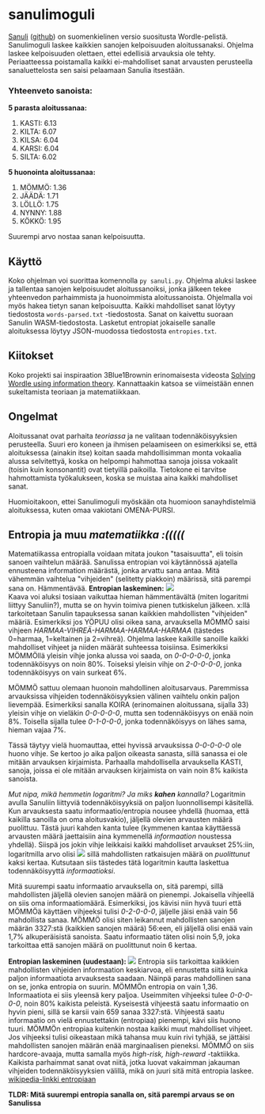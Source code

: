# sanulimoguli
[Sanuli](https://sanuli.fi) ([github](https://github.com/Cadiac/sanuli)) on suomenkielinen versio suositusta Wordle-pelistä. Sanulimoguli laskee  kaikkien sanojen kelpoisuuden aloitussanaksi. Ohjelma laskee kelpoisuuden olettaen, ettei edellisiä arvauksia ole tehty. Periaatteessa poistamalla kaikki ei-mahdolliset sanat arvausten perusteella sanaluettelosta sen saisi pelaamaan Sanulia itsestään.

### Yhteenveto sanoista:

**5 parasta aloitussanaa:**
1. KASTI: 6.13
2. KILTA: 6.07
3. KILSA: 6.04
4. KARSI: 6.04
5. SILTA: 6.02

**5 huonointa aloitussanaa:**
1. MÖMMÖ: 1.36
2. JÄÄDÄ: 1.71
3. LÖLLÖ: 1.75
4. NYNNY: 1.88
5. KÖKKÖ: 1.95

Suurempi arvo nostaa sanan kelpoisuutta.
## Käyttö
Koko ohjelman voi suorittaa komennolla ``py sanuli.py``. Ohjelma aluksi laskee ja tallentaa sanojen kelpoisuudet aloitussanoiksi, jonka jälkeen tekee yhteenvedon parhaimmista ja huonoimmista aloitussanoista. Ohjelmalla voi myös hakea tietyn sanan kelpoisuutta.
Kaikki mahdolliset sanat löytyy tiedostosta ``words-parsed.txt`` -tiedostosta. Sanat on kaivettu suoraan Sanulin WASM-tiedostosta. Lasketut entropiat jokaiselle sanalle aloituksessa löytyy JSON-muodossa tiedostosta ``entropies.txt``.
## Kiitokset
Koko projekti sai inspiraation 3Blue1Brownin erinomaisesta videosta [Solving Wordle using information theory](https://youtu.be/v68zYyaEmEA). Kannattaakin katsoa se viimeistään ennen sukeltamista teoriaan ja matematiikkaan.
## Ongelmat
Aloitussanat ovat parhaita *teoriassa* ja ne valitaan todennäköisyyksien perusteella. Suuri ero koneen ja ihmisen pelaamiseen on esimerkiksi se, että aloituksessa (ainakin itse) koitan saada mahdollisimman monta vokaalia alussa selvitettyä, koska on helpompi hahmottaa sanoja joissa vokaalit (toisin kuin konsonantit) ovat tietyillä paikoilla. Tietokone ei tarvitse hahmottamista työkalukseen, koska se muistaa aina kaikki mahdolliset sanat.

Huomioitakoon, ettei Sanulimoguli myöskään ota huomioon sanayhdistelmiä aloituksessa, kuten omaa vakiotani OMENA-PURSI.
## Entropia ja muu *matematiikka :(((((*
Matematiikassa entropialla voidaan mitata joukon "tasaisuutta", eli toisin sanoen vaihtelun määrää. Sanulissa entropian voi käytännössä ajatella ennusteena information määrästä, jonka arvattu sana antaa. Mitä vähemmän vaihtelua "vihjeiden" (selitetty piakkoin) määrissä, sitä parempi sana on. Hämmentävää.
**Entropian laskeminen:**
<img src="https://latex.codecogs.com/gif.latex?\inline&space;\bg{white}E[I]=\sum_{x\in I}^{ }p\left(x\right)\cdot\log_2\left(\frac{1}{p\left(x\right)}\right)\textup{jossa }p(x)\textup{ tarkoittaa \textit{x}:n todenn}\ddot{a}k\ddot{o}\textup{isyytt}\ddot{a}\textup{ ja \textit{I} sis}\ddot{a}\textup{lt}\ddot{a}\ddot{a}\textup{ kaikki \textit{x}:t eli vihjeiden m}\ddot{a}\ddot{a}\textup{r}\ddot{a}\textup{t}">
<br>
Kaava voi aluksi tosiaan vaikuttaa hieman hämmentävältä (miten logaritmi liittyy Sanuliin?), mutta se on hyvin toimiva pienen tutkiskelun jälkeen. x:llä tarkoitetaan Sanulin tapauksessa sanan kaikkien mahdollisten "vihjeiden" määriä. Esimerkiksi jos YÖPUU olisi oikea sana, arvauksella MÖMMÖ saisi vihjeen *HARMAA-VIHREÄ-HARMAA-HARMAA-HARMAA* (tästedes 0=harmaa, 1=keltainen ja 2=vihreä). Ohjelma laskee kaikille sanoille kaikki mahdolliset vihjeet ja niiden määrät suhteessa toisiinsa. Esimerkiksi MÖMMÖllä yleisin vihje jonka alussa voi saada, on *0-0-0-0-0*, jonka todennäköisyys on noin 80%. Toiseksi yleisin vihje on *2-0-0-0-0*, jonka todennäköisyys on vain surkeat 6%.

MÖMMÖ sattuu olemaan huonoin mahdollinen aloitusarvaus. Paremmissa arvauksissa vihjeiden todennäköisyyksien välinen vaihtelu onkin paljon lievempää. Esimerkiksi sanalla KOIRA (erinomainen aloitussana, sijalla 33) yleisin vihje on vieläkin *0-0-0-0-0*, mutta sen todennäköisyys on enää noin 8%. Toisella sijalla tulee *0-1-0-0-0*, jonka todennäköisyys on lähes sama, hieman vajaa 7%.

Tässä täytyy vielä huomauttaa, ettei hyvissä arvauksissa *0-0-0-0-0* ole huono vihje. Se kertoo jo aika paljon oikeasta sanasta, sillä sanassa ei ole mitään arvauksen kirjaimista. Parhaalla mahdollisella arvauksella KASTI, sanoja, joissa ei ole mitään arvauksen kirjaimista on vain noin 8% kaikista sanoista.

*Mut nipa, mikä hemmetin logaritmi? Ja miks **kahen** kannalla?*
Logaritmin avulla Sanuliin liittyviä todennäköisyyksiä on paljon luonnollisempi käsitellä. Kun arvauksesta saatu informaatio/entropia nousee yhdellä (huomaa, että kaikilla sanoilla on oma aloitusvakio), jäljellä olevien arvausten määrä puolittuu. Tästä juuri kahden kanta tulee (kymmenen kantaa käyttäessä arvausten määrä jaettaisiin aina kymmenellä *informaation* noustessa yhdellä). Siispä jos jokin vihje leikkaisi kaikki mahdolliset arvaukset 25%:iin, logaritmilla arvo olisi
<img src="https://latex.codecogs.com/gif.latex?\inline&space;\bg{white}log_2\left(\frac{1}{p\left(x\right)}\right)=log_2\left(\frac{1}{0,25}\right)=log_2(4)=2">
sillä mahdollisten ratkaisujen määrä on *puolittunut* kaksi kertaa. Kutsutaan siis tästedes tätä logaritmin kautta laskettua todennäköisyyttä *informaatioksi*.

Mitä suurempi saatu informaatio arvauksella on, sitä parempi, sillä mahdollisten jäljellä olevien sanojen määrä on pienempi. Jokaisella vihjeellä on siis oma informaatiomäärä. Esimerkiksi, jos kävisi niin hyvä tuuri että MÖMMÖä käyttäen vihjeeksi tulisi *0-2-0-0-0*, jäljelle jäisi enää vain 56 mahdollista sanaa. MÖMMÖ olisi siten leikannut mahdollisten sanojen määrän 3327:stä (kaikkien sanojen määrä) 56:een, eli jäljellä olisi enää vain 1,7% alkuperäisistä sanoista. Saatu informaatio täten olisi noin 5,9, joka tarkoittaa että sanojen määrä on puolittunut noin 6 kertaa.

**Entropian laskeminen (uudestaan):**
<img src="https://latex.codecogs.com/gif.latex?\inline&space;\bg{white}E[I]=\sum_{x\in I}^{ }p\left(x\right)\cdot\log_2\left(\frac{1}{p\left(x\right)}\right)\textup{jossa }p(x)\textup{ tarkoittaa \textit{x}:n todenn}\ddot{a}k\ddot{o}\textup{isyytt}\ddot{a}\textup{ ja \textit{I} sis}\ddot{a}\textup{lt}\ddot{a}\ddot{a}\textup{ kaikki \textit{x}:t eli vihjeiden m}\ddot{a}\ddot{a}\textup{r}\ddot{a}\textup{t}">
Entropia siis tarkoittaa kaikkien mahdollisten vihjeiden informaation keskiarvoa, eli ennustetta siitä kuinka paljon informaatiota arvauksesta saadaan. Näinpä paras mahdollinen sana on se, jonka entropia on suurin. MÖMMÖn entropia on vain 1,36. Informaatiota ei siis yleensä kery paljoa. Useimmiten vihjeeksi tulee *0-0-0-0-0*, noin 80% kaikista peleistä. Kyseisestä vihjeestä saatu informaatio on hyvin pieni, sillä se karsii vain 659 sanaa 3327:stä. Vihjeestä saatu informaatio on vielä ennustettakin (entropiaa) pienempi, kävi siis huono tuuri. MÖMMÖn entropiaa kuitenkin nostaa kaikki muut mahdolliset vihjeet. Jos vihjeeksi tulisi oikeastaan mikä tahansa muu kuin rivi tyhjää, se jättäisi mahdollisten sanojen määrän enää marginaalisen pieneksi. MÖMMÖ on siis hardcore-avaaja, mutta samalla myös *high-risk, high-reward* -taktiikka. Kaikista parhaimmat sanat ovat niitä, jotka luovat vakaimman jakauman vihjeiden todennäköisyyksien välillä, mikä on juuri sitä mitä entropia laskee.
[wikipedia-linkki entropiaan](https://en.wikipedia.org/wiki/Entropy_(information_theory))

**TLDR: Mitä suurempi entropia sanalla on, sitä parempi arvaus se on Sanulissa**